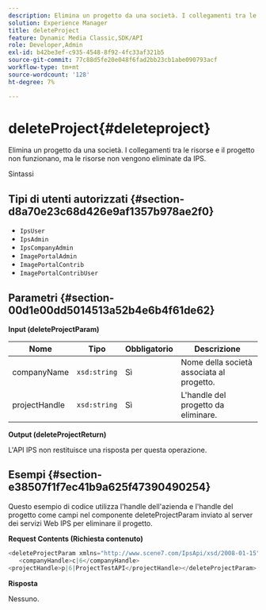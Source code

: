 ```yaml
---
description: Elimina un progetto da una società. I collegamenti tra le risorse e il progetto non funzionano, ma le risorse non vengono eliminate da IPS.
solution: Experience Manager
title: deleteProject
feature: Dynamic Media Classic,SDK/API
role: Developer,Admin
exl-id: b42be3ef-c935-4548-8f92-4fc33af321b5
source-git-commit: 77c88d5fe20e048f6fad2bb23cb1abe090793acf
workflow-type: tm+mt
source-wordcount: '128'
ht-degree: 7%

---
```


# deleteProject{#deleteproject}

Elimina un progetto da una società. I collegamenti tra le risorse e il progetto non funzionano, ma le risorse non vengono eliminate da IPS.

Sintassi

## Tipi di utenti autorizzati {#section-d8a70e23c68d426e9af1357b978ae2f0}

* `IpsUser`
* `IpsAdmin`
* `IpsCompanyAdmin`
* `ImagePortalAdmin`
* `ImagePortalContrib`
* `ImagePortalContribUser`

## Parametri {#section-00d1e00dd5014513a52b4e6b4f61de62}

**Input (deleteProjectParam)**

| Nome | Tipo | Obbligatorio | Descrizione |
|---|---|---|---|
| companyName | `xsd:string` | Sì | Nome della società associata al progetto. |
| projectHandle | `xsd:string` | Sì | L&#39;handle del progetto da eliminare. |

**Output (deleteProjectReturn)**

L&#39;API IPS non restituisce una risposta per questa operazione.

## Esempi {#section-e38507f1f7ec41b9a625f47390490254}

Questo esempio di codice utilizza l&#39;handle dell&#39;azienda e l&#39;handle del progetto come campi nel componente deleteProjectParam inviato al server dei servizi Web IPS per eliminare il progetto.

**Request Contents (Richiesta contenuto)**

```java
<deleteProjectParam xmlns="http://www.scene7.com/IpsApi/xsd/2008-01-15">
   <companyHandle>c|6</companyHandle>
<projectHandle>p|6|ProjectTestAPI</projectHandle></deleteProjectParam>
```

**Risposta**

Nessuno.
